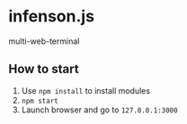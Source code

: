 # infenson.js
multi-web-terminal

How to start 
-----------------------

1. Use `npm install` to install modules
2. `npm start`  
3. Launch browser and  go to `127.0.0.1:3000`

